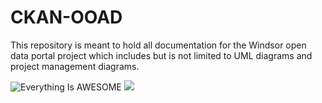# CKAN-OOAD
This repository is meant to hold all documentation for the Windsor open data portal project which includes but is not limited to UML diagrams and project management diagrams.

                
![Everything Is AWESOME](https://github.com/wynnewuu/CKAN-OOAD-Windsor-Open-Data-Portal/blob/main/mock_site.jpg?raw=true)
![](https://github.com/wynnewuu/CKAN-OOAD-Windsor-Open-Data-Portal/blob/main/mock_site.jpg?raw=true)
